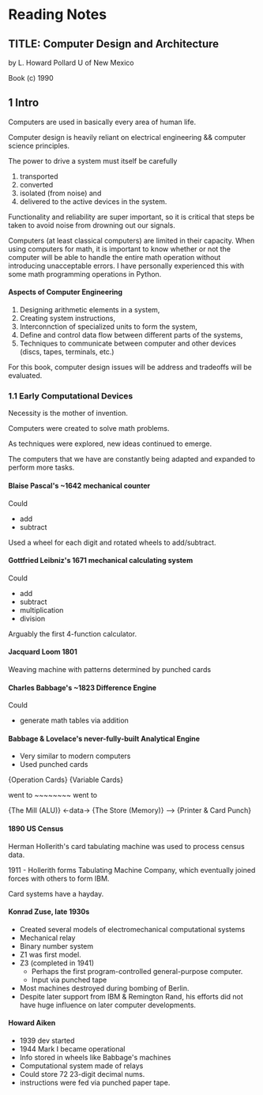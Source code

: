 # Reading Notes

## TITLE: Computer Design and Architecture
by L. Howard Pollard
U of New Mexico

Book (c) 1990


## 1 Intro

Computers are used in basically every area of human life. 

Computer design is heavily reliant on electrical engineering  && computer science principles.

The power to drive a system must itself be carefully
1. transported
2. converted
3. isolated (from noise) and
4. delivered to the active devices in the system.

Functionality and reliability are super important, so it is critical that steps be taken to avoid noise from drowning out our signals.

Computers (at least classical computers) are limited in their capacity. When using computers for math, it is important to know whether or 
not the computer will be able to handle the entire math operation without introducing unacceptable errors. I have personally experienced this with some math programming operations in Python.

#### Aspects of Computer Engineering
1. Designing arithmetic elements in a system,
2. Creating system instructions,
3. Interconnction of specialized units to form the system,
4. Define and control data flow between different parts of the systems,
5. Techniques to communicate between computer and other devices (discs, tapes, terminals, etc.)

For this book, computer design issues will be address and tradeoffs will be evaluated. 

### 1.1 Early Computational Devices

Necessity is the mother of invention.

Computers were created to solve math problems. 

As techniques were explored, new ideas continued to emerge. 

The computers that we have are constantly being adapted and expanded to perform more tasks. 

#### Blaise Pascal's ~1642 mechanical counter

Could
* add
* subtract

Used a wheel for each digit and rotated wheels to add/subtract.

#### Gottfried Leibniz's 1671 mechanical calculating system

Could
* add 
* subtract
* multiplication
* division

Arguably the first 4-function calculator.

#### Jacquard Loom 1801

Weaving machine with patterns determined by punched cards

#### Charles Babbage's ~1823 Difference Engine

Could 
* generate math tables via addition

#### Babbage & Lovelace's never-fully-built Analytical Engine

* Very similar to modern computers
* Used punched cards

{Operation Cards}  {Variable Cards}

  went to ~~~~~~~~ went to 

{The Mill (ALU)} <-data-> {The Store (Memory)} --> {Printer & Card Punch}



#### 1890 US Census 

Herman Hollerith's card tabulating machine was used to process census data. 

1911 - Hollerith forms Tabulating Machine Company, which eventually joined forces with others
to form IBM.

Card systems have a hayday.

#### Konrad Zuse, late 1930s

* Created several models of electromechanical computational systems
* Mechanical relay
* Binary number system
* Z1 was first model.
* Z3 (completed in 1941)
  * Perhaps the first program-controlled general-purpose computer.
  * Input via punched tape
* Most machines destroyed during bombing of Berlin.
* Despite later support from IBM & Remington Rand, his efforts did not have huge influence on later computer developments.

#### Howard Aiken 

* 1939 dev started 
* 1944 Mark I became operational 
* Info stored in wheels like Babbage's machines
* Computational system made of relays
* Could store 72 23-digit decimal nums.
* instructions were fed via punched paper tape. 

####




